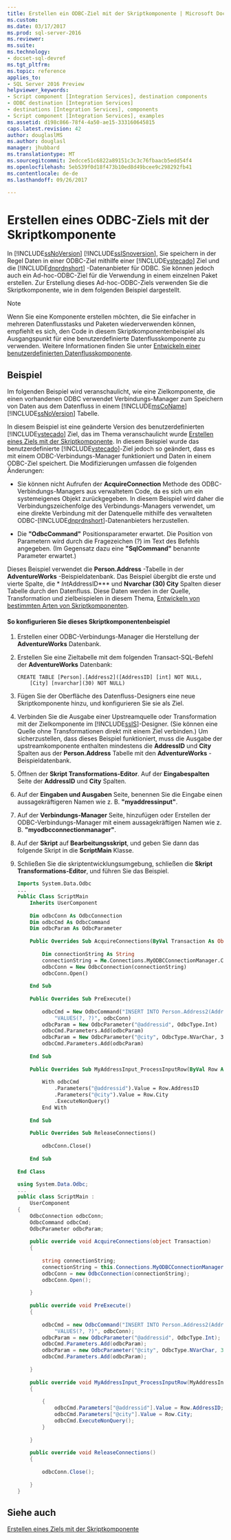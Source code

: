 ```yaml
---
title: Erstellen ein ODBC-Ziel mit der Skriptkomponente | Microsoft Docs
ms.custom: 
ms.date: 03/17/2017
ms.prod: sql-server-2016
ms.reviewer: 
ms.suite: 
ms.technology:
- docset-sql-devref
ms.tgt_pltfrm: 
ms.topic: reference
applies_to:
- SQL Server 2016 Preview
helpviewer_keywords:
- Script component [Integration Services], destination components
- ODBC destination [Integration Services]
- destinations [Integration Services], components
- Script component [Integration Services], examples
ms.assetid: d198c866-78f4-4a50-ae15-333160645815
caps.latest.revision: 42
author: douglaslMS
ms.author: douglasl
manager: jhubbard
ms.translationtype: MT
ms.sourcegitcommit: 2edcce51c6822a89151c3c3c76fbaacb5edd54f4
ms.openlocfilehash: 5eb539f0d18f473b10ed8d49bcee9c298292fb41
ms.contentlocale: de-de
ms.lasthandoff: 09/26/2017

---
```

# <a name="creating-an-odbc-destination-with-the-script-component"></a>Erstellen eines ODBC-Ziels mit der Skriptkomponente
  In [!INCLUDE[ssNoVersion](../../includes/ssnoversion-md.md)] [!INCLUDE[ssISnoversion](../../includes/ssisnoversion-md.md)], Sie speichern in der Regel Daten in einer ODBC-Ziel mithilfe einer [!INCLUDE[vstecado](../../includes/vstecado-md.md)] Ziel und die [!INCLUDE[dnprdnshort](../../includes/dnprdnshort-md.md)] -Datenanbieter für ODBC. Sie können jedoch auch ein Ad-hoc-ODBC-Ziel für die Verwendung in einem einzelnen Paket erstellen. Zur Erstellung dieses Ad-hoc-ODBC-Ziels verwenden Sie die Skriptkomponente, wie in dem folgenden Beispiel dargestellt.  
  
> [!NOTE]  
>  Wenn Sie eine Komponente erstellen möchten, die Sie einfacher in mehreren Datenflusstasks und Paketen wiederverwenden können, empfiehlt es sich, den Code in diesem Skriptkomponentenbeispiel als Ausgangspunkt für eine benutzerdefinierte Datenflusskomponente zu verwenden. Weitere Informationen finden Sie unter [Entwickeln einer benutzerdefinierten Datenflusskomponente](../../integration-services/extending-packages-custom-objects/data-flow/developing-a-custom-data-flow-component.md).  
  
## <a name="example"></a>Beispiel  
 Im folgenden Beispiel wird veranschaulicht, wie eine Zielkomponente, die einen vorhandenen ODBC verwendet Verbindungs-Manager zum Speichern von Daten aus dem Datenfluss in einem [!INCLUDE[msCoName](../../includes/msconame-md.md)] [!INCLUDE[ssNoVersion](../../includes/ssnoversion-md.md)] Tabelle.  
  
 In diesem Beispiel ist eine geänderte Version des benutzerdefinierten [!INCLUDE[vstecado](../../includes/vstecado-md.md)] Ziel, das im Thema veranschaulicht wurde [Erstellen eines Ziels mit der Skriptkomponente](../../integration-services/extending-packages-scripting-data-flow-script-component-types/creating-a-destination-with-the-script-component.md). In diesem Beispiel wurde das benutzerdefinierte [!INCLUDE[vstecado](../../includes/vstecado-md.md)]-Ziel jedoch so geändert, dass es mit einem ODBC-Verbindungs-Manager funktioniert und Daten in einem ODBC-Ziel speichert. Die Modifizierungen umfassen die folgenden Änderungen:  
  
-   Sie können nicht Aufrufen der **AcquireConnection** Methode des ODBC-Verbindungs-Managers aus verwaltetem Code, da es sich um ein systemeigenes Objekt zurückgegeben. In diesem Beispiel wird daher die Verbindungszeichenfolge des Verbindungs-Managers verwendet, um eine direkte Verbindung mit der Datenquelle mithilfe des verwalteten ODBC-[!INCLUDE[dnprdnshort](../../includes/dnprdnshort-md.md)]-Datenanbieters herzustellen.  
  
-   Die **"OdbcCommand"** Positionsparameter erwartet. Die Position von Parametern wird durch die Fragezeichen (?) im Text des Befehls angegeben. (Im Gegensatz dazu eine **"SqlCommand"** benannte Parameter erwartet.)  
  
 Dieses Beispiel verwendet die **Person.Address** -Tabelle in der **AdventureWorks** -Beispieldatenbank. Das Beispiel übergibt die erste und vierte Spalte, die * *Int*AddressID*** und **Nvarchar (30) City** Spalten dieser Tabelle durch den Datenfluss. Diese Daten werden in der Quelle, Transformation und zielbeispielen in diesem Thema, [Entwickeln von bestimmten Arten von Skriptkomponenten](../../integration-services/extending-packages-scripting-data-flow-script-component-types/developing-specific-types-of-script-components.md).  
  
#### <a name="to-configure-this-script-component-example"></a>So konfigurieren Sie dieses Skriptkomponentenbeispiel  
  
1.  Erstellen einer ODBC-Verbindungs-Manager die Herstellung der **AdventureWorks** Datenbank.  
  
2.  Erstellen Sie eine Zieltabelle mit dem folgenden Transact-SQL-Befehl der **AdventureWorks** Datenbank:  
  
    ```  
    CREATE TABLE [Person].[Address2]([AddressID] [int] NOT NULL,  
        [City] [nvarchar](30) NOT NULL)  
    ```  
  
3.  Fügen Sie der Oberfläche des Datenfluss-Designers eine neue Skriptkomponente hinzu, und konfigurieren Sie sie als Ziel.  
  
4.  Verbinden Sie die Ausgabe einer Upstreamquelle oder Transformation mit der Zielkomponente im [!INCLUDE[ssIS](../../includes/ssis-md.md)]-Designer. (Sie können eine Quelle ohne Transformationen direkt mit einem Ziel verbinden.) Um sicherzustellen, dass dieses Beispiel funktioniert, muss die Ausgabe der upstreamkomponente enthalten mindestens die **AddressID** und **City** Spalten aus der **Person.Address** Tabelle mit den **AdventureWorks** -Beispieldatenbank.  
  
5.  Öffnen der **Skript Transformations-Editor**. Auf der **Eingabespalten** Seite der **AddressID** und **City** Spalten.  
  
6.  Auf der **Eingaben und Ausgaben** Seite, benennen Sie die Eingabe einen aussagekräftigeren Namen wie z. B. **"myaddressinput"**.  
  
7.  Auf der **Verbindungs-Manager** Seite, hinzufügen oder Erstellen der ODBC-Verbindungs-Manager mit einem aussagekräftigen Namen wie z. B. **"myodbcconnectionmanager"**.  
  
8.  Auf der **Skript** auf **Bearbeitungsskript**, und geben Sie dann das folgende Skript in die **ScriptMain** Klasse.  
  
9. Schließen Sie die skriptentwicklungsumgebung, schließen die **Skript Transformations-Editor**, und führen Sie das Beispiel.  
  
    ```vb  
    Imports System.Data.Odbc  
    ...  
    Public Class ScriptMain  
        Inherits UserComponent  
  
        Dim odbcConn As OdbcConnection  
        Dim odbcCmd As OdbcCommand  
        Dim odbcParam As OdbcParameter  
  
        Public Overrides Sub AcquireConnections(ByVal Transaction As Object)  
  
            Dim connectionString As String  
            connectionString = Me.Connections.MyODBCConnectionManager.ConnectionString  
            odbcConn = New OdbcConnection(connectionString)  
            odbcConn.Open()  
  
        End Sub  
  
        Public Overrides Sub PreExecute()  
  
            odbcCmd = New OdbcCommand("INSERT INTO Person.Address2(AddressID, City) " & _  
                "VALUES(?, ?)", odbcConn)  
            odbcParam = New OdbcParameter("@addressid", OdbcType.Int)  
            odbcCmd.Parameters.Add(odbcParam)  
            odbcParam = New OdbcParameter("@city", OdbcType.NVarChar, 30)  
            odbcCmd.Parameters.Add(odbcParam)  
  
        End Sub  
  
        Public Overrides Sub MyAddressInput_ProcessInputRow(ByVal Row As MyAddressInputBuffer)  
  
            With odbcCmd  
                .Parameters("@addressid").Value = Row.AddressID  
                .Parameters("@city").Value = Row.City  
                .ExecuteNonQuery()  
            End With  
  
        End Sub  
  
        Public Overrides Sub ReleaseConnections()  
  
            odbcConn.Close()  
  
        End Sub  
  
    End Class  
    ```  
  
    ```csharp  
    using System.Data.Odbc;  
    ...  
    public class ScriptMain :  
        UserComponent  
    {  
        OdbcConnection odbcConn;  
        OdbcCommand odbcCmd;  
        OdbcParameter odbcParam;  
  
        public override void AcquireConnections(object Transaction)  
        {  
  
            string connectionString;  
            connectionString = this.Connections.MyODBCConnectionManager.ConnectionString;  
            odbcConn = new OdbcConnection(connectionString);  
            odbcConn.Open();  
  
        }  
  
        public override void PreExecute()  
        {  
  
            odbcCmd = new OdbcCommand("INSERT INTO Person.Address2(AddressID, City) " +  
                "VALUES(?, ?)", odbcConn);  
            odbcParam = new OdbcParameter("@addressid", OdbcType.Int);  
            odbcCmd.Parameters.Add(odbcParam);  
            odbcParam = new OdbcParameter("@city", OdbcType.NVarChar, 30);  
            odbcCmd.Parameters.Add(odbcParam);  
  
        }  
  
        public override void MyAddressInput_ProcessInputRow(MyAddressInputBuffer Row)  
        {  
  
            {  
                odbcCmd.Parameters["@addressid"].Value = Row.AddressID;  
                odbcCmd.Parameters["@city"].Value = Row.City;  
                odbcCmd.ExecuteNonQuery();  
            }  
  
        }  
  
        public override void ReleaseConnections()  
        {  
  
            odbcConn.Close();  
  
        }  
    }  
    ```  
  
## <a name="see-also"></a>Siehe auch  
 [Erstellen eines Ziels mit der Skriptkomponente](../../integration-services/extending-packages-scripting-data-flow-script-component-types/creating-a-destination-with-the-script-component.md)  
  
  
